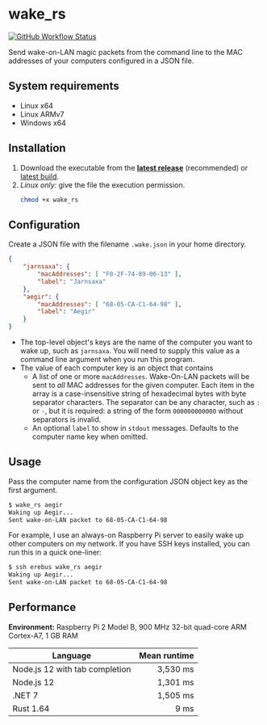 # wake_rs

[![GitHub Workflow Status](https://img.shields.io/github/workflow/status/Aldaviva/wake_rs/Rust?logo=github)](https://github.com/Aldaviva/wake_rs/actions/workflows/rust.yml)

Send wake-on-LAN magic packets from the command line to the MAC addresses of your computers configured in a JSON file.

## System requirements
- Linux x64
- Linux ARMv7
- Windows x64

## Installation
1. Download the executable from the [**latest release**](https://github.com/Aldaviva/wake_rs/releases/latest) (recommended) or [latest build](https://nightly.link/Aldaviva/wake_rs/workflows/rust/master).
1. *Linux only:* give the file the execution permission.
    ```sh
    chmod +x wake_rs
    ```

## Configuration
Create a JSON file with the filename `.wake.json` in your home directory.

```json
{
    "jarnsaxa": {
        "macAddresses": [ "F0-2F-74-89-06-13" ],
        "label": "Jarnsaxa"
    },
    "aegir": {
        "macAddresses": [ "68-05-CA-C1-64-98" ],
        "label": "Aegir"
    }
}
```

- The top-level object's keys are the name of the computer you want to wake up, such as `jarnsaxa`. You will need to supply this value as a command line argument when you run this program.
- The value of each computer key is an object that contains
    - A list of one or more `macAddresses`. Wake-On-LAN packets will be sent to *all* MAC addresses for the given computer. Each item in the array is a case-insensitive string of hexadecimal bytes with byte separator characters. The separator can be any character, such as `:` or `-`, but it is required: a string of the form `000000000000` without separators is invalid. 
    - An optional `label` to show in `stdout` messages. Defaults to the computer name key when omitted.

## Usage

Pass the computer name from the configuration JSON object key as the first argument.

```sh
$ wake_rs aegir
Waking up Aegir...
Sent wake-on-LAN packet to 68-05-CA-C1-64-98
```

For example, I use an always-on Raspberry Pi server to easily wake up other computers on my network. If you have SSH keys installed, you can run this in a quick one-liner:

```bash
$ ssh erebus wake_rs aegir
Waking up Aegir...
Sent wake-on-LAN packet to 68-05-CA-C1-64-98
```

## Performance

**Environment:** Raspberry Pi 2 Model B, 900 MHz 32-bit quad-core ARM Cortex-A7, 1 GB RAM

|Language|Mean runtime|
|---|---:|
|Node.js 12 with tab completion|3,530 ms|
|Node.js 12|1,301 ms|
|.NET 7|1,505 ms|
|Rust 1.64|9 ms|
